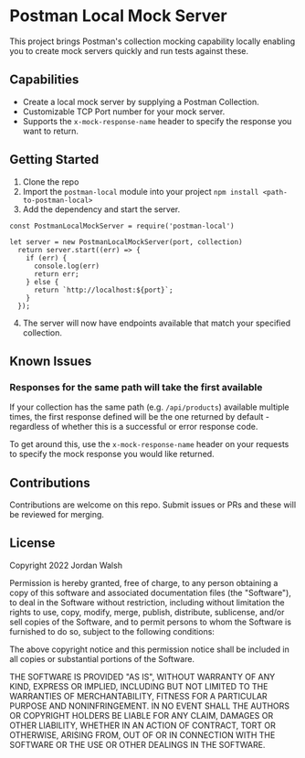 # Postman Local Mock Server

This project brings Postman's collection mocking capability locally enabling you to create mock servers quickly and run tests against these.

## Capabilities

- Create a local mock server by supplying a Postman Collection.
- Customizable TCP Port number for your mock server.
- Supports the `x-mock-response-name` header to specify the response you want to return.

## Getting Started

1. Clone the repo
2. Import the `postman-local` module into your project `npm install <path-to-postman-local>`
3. Add the dependency and start the server.

```
const PostmanLocalMockServer = require('postman-local')

let server = new PostmanLocalMockServer(port, collection)
  return server.start((err) => {
    if (err) {
      console.log(err)
      return err;
    } else {
      return `http://localhost:${port}`;
    }
  });
```

4. The server will now have endpoints available that match your specified collection.

## Known Issues

### Responses for the same path will take the first available

If your collection has the same path (e.g. `/api/products`) available multiple times, the first response defined will be the one returned by default - regardless of whether this is a successful or error response code.

To get around this, use the `x-mock-response-name` header on your requests to specify the mock response you would like returned.

## Contributions

Contributions are welcome on this repo. Submit issues or PRs and these will be reviewed for merging.

## License

Copyright 2022 Jordan Walsh

Permission is hereby granted, free of charge, to any person obtaining a copy of this software and associated documentation files (the "Software"), to deal in the Software without restriction, including without limitation the rights to use, copy, modify, merge, publish, distribute, sublicense, and/or sell copies of the Software, and to permit persons to whom the Software is furnished to do so, subject to the following conditions:

The above copyright notice and this permission notice shall be included in all copies or substantial portions of the Software.

THE SOFTWARE IS PROVIDED "AS IS", WITHOUT WARRANTY OF ANY KIND, EXPRESS OR IMPLIED, INCLUDING BUT NOT LIMITED TO THE WARRANTIES OF MERCHANTABILITY, FITNESS FOR A PARTICULAR PURPOSE AND NONINFRINGEMENT. IN NO EVENT SHALL THE AUTHORS OR COPYRIGHT HOLDERS BE LIABLE FOR ANY CLAIM, DAMAGES OR OTHER LIABILITY, WHETHER IN AN ACTION OF CONTRACT, TORT OR OTHERWISE, ARISING FROM, OUT OF OR IN CONNECTION WITH THE SOFTWARE OR THE USE OR OTHER DEALINGS IN THE SOFTWARE.

